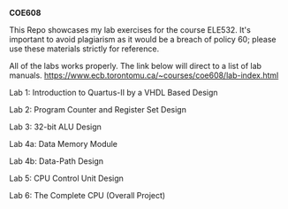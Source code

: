 **COE608**

This Repo showcases my lab exercises for the course ELE532. It's important to avoid plagiarism as it would be a breach of policy 60; please use these materials strictly for reference.

All of the labs works properly.
The link below will direct to a list of lab manuals.
https://www.ecb.torontomu.ca/~courses/coe608/lab-index.html

Lab 1: Introduction to Quartus-II by a VHDL Based Design

Lab 2: Program Counter and Register Set Design

Lab 3: 32-bit ALU Design

Lab 4a: Data Memory Module

Lab 4b: Data-Path Design

Lab 5: CPU Control Unit Design

Lab 6: The Complete CPU (Overall Project)
